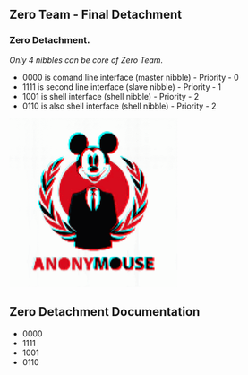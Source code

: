 ## Zero Team - Final Detachment

### Zero Detachment.

*Only 4 nibbles can be core of Zero Team.*
- 0000 is comand line interface (master nibble) - Priority - 0
- 1111 is second line interface (slave nibble) - Priority - 1
- 1001 is shell interface (shell nibble) - Priority - 2
- 0110 is also shell interface (shell nibble) - Priority - 2

<p align="left">
  <img src="https://github.com/antistereotip/ghost/blob/main/SOCIETY/mouseanimation.gif" width="300" />
</p>

## Zero Detachment Documentation
- 0000
- 1111
- 1001
- 0110


